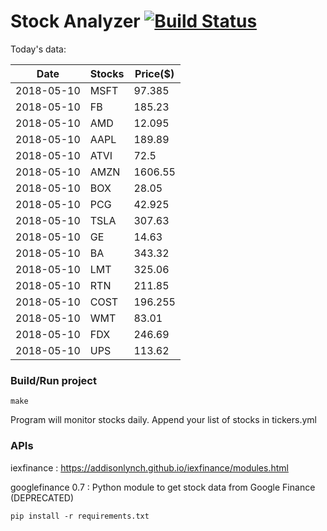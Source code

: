 # Stock Analyzer [![Build Status](https://travis-ci.org/ogoyal/StockAnalyzer.svg?branch=master)](https://travis-ci.org/ogoyal/StockAnalyzer)

Today's data:

| Date| Stocks| Price($) | 
| --- | --- | ---  | 
| 2018-05-10| MSFT| 97.385 | 
| 2018-05-10| FB| 185.23 | 
| 2018-05-10| AMD| 12.095 | 
| 2018-05-10| AAPL| 189.89 | 
| 2018-05-10| ATVI| 72.5 | 
| 2018-05-10| AMZN| 1606.55 | 
| 2018-05-10| BOX| 28.05 | 
| 2018-05-10| PCG| 42.925 | 
| 2018-05-10| TSLA| 307.63 | 
| 2018-05-10| GE| 14.63 | 
| 2018-05-10| BA| 343.32 | 
| 2018-05-10| LMT| 325.06 | 
| 2018-05-10| RTN| 211.85 | 
| 2018-05-10| COST| 196.255 | 
| 2018-05-10| WMT| 83.01 | 
| 2018-05-10| FDX| 246.69 | 
| 2018-05-10| UPS| 113.62 | 

### Build/Run project

```
make
```

Program will monitor stocks daily. Append your list of stocks in tickers.yml

### APIs
iexfinance : https://addisonlynch.github.io/iexfinance/modules.html

googlefinance 0.7 : Python module to get stock data from Google Finance (DEPRECATED)

```
pip install -r requirements.txt
```

